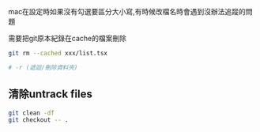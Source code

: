 mac在設定時如果沒有勾選要區分大小寫,有時候改檔名時會遇到沒辦法追蹤的問題

需要把git原本紀錄在cache的檔案刪除
```sh
git rm --cached xxx/list.tsx

# -r (遞迴/刪除資料夾)
```


## 清除untrack files
```sh
git clean -df
git checkout -- .
```

